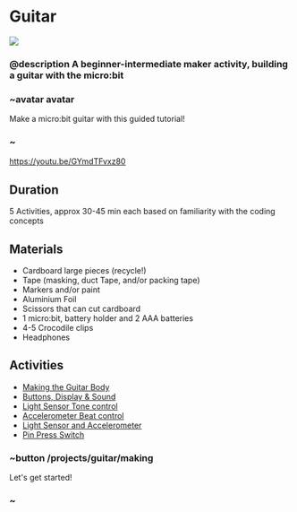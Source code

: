 # Guitar
![](/static/mb/projects/guitar.png)
### @description A beginner-intermediate maker activity, building a guitar with the micro:bit  

### ~avatar avatar

Make a micro:bit guitar with this guided tutorial! 

### ~

https://youtu.be/GYmdTFvxz80

## Duration

5 Activities, approx 30-45 min each based on familiarity with the coding concepts  

## Materials
* Cardboard large pieces (recycle!)
* Tape (masking, duct Tape, and/or packing tape)
* Markers and/or paint
* Aluminium Foil
* Scissors that can cut cardboard  
* 1 micro:bit, battery holder and 2 AAA batteries
* 4-5 Crocodile clips
* Headphones

## Activities
* [Making the Guitar Body](/projects/guitar/making)  
* [Buttons, Display & Sound](/projects/guitar/display-buttons)  
* [Light Sensor Tone control](projects/guitar/light-sensor)  
* [Accelerometer Beat control](projects/guitar/accelerometer)  
* [Light Sensor and Accelerometer](projects/guitar/light-accelerometer)  
* [Pin Press Switch](projects/guitar/pin-press)  

### ~button /projects/guitar/making
Let's get started!
### ~
